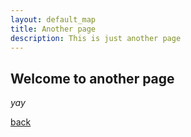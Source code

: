 ```yaml
---
layout: default_map
title: Another page
description: This is just another page
---
```


## Welcome to another page

_yay_

[back](./)
